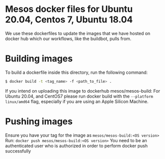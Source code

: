 # Mesos docker files for Ubuntu 20.04, Centos 7, Ubuntu 18.04

We use these dockerfiles to update the images that we have hosted on docker hub
which our workflows, like the buildbot, pulls from.

# Building images

To build a dockerfile inside this directory, run the following command:
```bash
$ docker build -t <tag_name> -f <path_to_file> .
```

If you intend on uploading this image to dockerhub mesos/mesos-build:
For Ubuntu 20.04, and CentOS7 please run docker build with the `--platform linux/amd64` flag, especially if you are using an Apple Silicon Machine.

# Pushing images
Ensure you have your tag for the image as `mesos/mesos-build:<OS version>`
Run: `docker push mesos/mesos-build:<OS version>`
You need to be an authenticated user who is authorized in order to perform docker push successfully